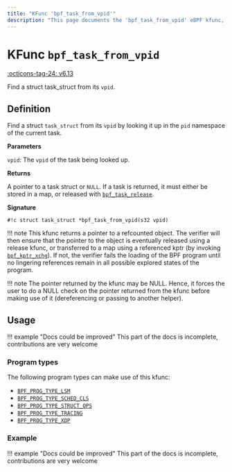 ```yaml
---
title: "KFunc 'bpf_task_from_vpid'"
description: "This page documents the 'bpf_task_from_vpid' eBPF kfunc, including its definition, usage, program types that can use it, and examples."
---
```

# KFunc `bpf_task_from_vpid`

<!-- [FEATURE_TAG](bpf_task_from_vpid) -->
[:octicons-tag-24: v6.13](https://github.com/torvalds/linux/commit/675c3596ff32c040d1dd2e28dd57e83e634b9f60)
<!-- [/FEATURE_TAG] -->

Find a struct task_struct from its `vpid`.

## Definition

Find a struct `task_struct` from its `vpid` by looking it up in the `pid` namespace of the current task.

**Parameters**

`vpid`: The `vpid` of the task being looked up.

**Returns**

A pointer to a task struct or `NULL`. If a task is returned, it must either be stored in a map, or released with [`bpf_task_release`](bpf_task_release.md).

**Signature**

<!-- [KFUNC_DEF] -->
`#!c struct task_struct *bpf_task_from_vpid(s32 vpid)`

!!! note
	This kfunc returns a pointer to a refcounted object. The verifier will then ensure that the pointer to the object 
	is eventually released using a release kfunc, or transferred to a map using a referenced kptr 
	(by invoking [`bpf_kptr_xchg`](../helper-function/bpf_kptr_xchg.md)). If not, the verifier fails the 
	loading of the BPF program until no lingering references remain in all possible explored states of the program.

!!! note
	The pointer returned by the kfunc may be NULL. Hence, it forces the user to do a NULL check on the pointer returned 
	from the kfunc before making use of it (dereferencing or passing to another helper).
<!-- [/KFUNC_DEF] -->

## Usage

!!! example "Docs could be improved"
    This part of the docs is incomplete, contributions are very welcome

### Program types

The following program types can make use of this kfunc:

<!-- [KFUNC_PROG_REF] -->
- [`BPF_PROG_TYPE_LSM`](../program-type/BPF_PROG_TYPE_LSM.md)
- [`BPF_PROG_TYPE_SCHED_CLS`](../program-type/BPF_PROG_TYPE_SCHED_CLS.md)
- [`BPF_PROG_TYPE_STRUCT_OPS`](../program-type/BPF_PROG_TYPE_STRUCT_OPS.md)
- [`BPF_PROG_TYPE_TRACING`](../program-type/BPF_PROG_TYPE_TRACING.md)
- [`BPF_PROG_TYPE_XDP`](../program-type/BPF_PROG_TYPE_XDP.md)
<!-- [/KFUNC_PROG_REF] -->

### Example

!!! example "Docs could be improved"
    This part of the docs is incomplete, contributions are very welcome

